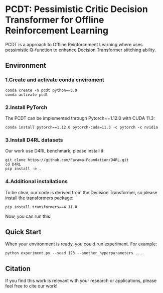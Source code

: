 # PCDT: Pessimistic Critic Decision Transformer for Offline Reinforcement Learning

PCDT is a approach to Offline Reinforcement Learning where uses pessimistic Q-function  to enhance Decision Transformer stitching ability.

## Environment

### 1.Create and activate conda enviroment

```
conda create -n pcdt python==3.9
conda activate pcdt
```

### 2.Install PyTorch

The PCDT can be implemented through Pytorch==1.12.0 with CUDA 11.3:

```
conda install pytorch==1.12.0 pytorch-cuda=11.3 -c pytorch -c nvidia
```

### 3.Install D4RL datasets

Our work use D4RL benchmark, please install it:

```
git clone https://github.com/Farama-Foundation/D4RL.git
cd D4RL
pip install -e .
```

### 4.Additional installations

To be clear, our code is derived from the Decision Transformer, so please install the transformers package:

```
pip install transformers==4.11.0
```

Now, you can run this.

## Quick Start

When your environment is ready, you could run experiment. For example:

```
python experiment.py --seed 123 --another_hyperparameters ...
```

## Citation

If you find this work is relevant with your research or applications, please feel free to cite our work!
